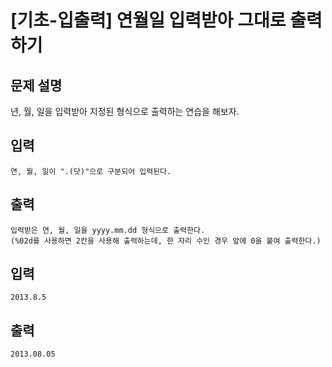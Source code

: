 # [기초-입출력] 연월일 입력받아 그대로 출력하기

## 문제 설명
년, 월, 일을 입력받아 지정된 형식으로 출력하는 연습을 해보자.

## 입력
	연, 월, 일이 ".(닷)"으로 구분되어 입력된다.
## 출력
	입력받은 연, 월, 일을 yyyy.mm.dd 형식으로 출력한다.
	(%02d를 사용하면 2칸을 사용해 출력하는데, 한 자리 수인 경우 앞에 0을 붙여 출력한다.)

## 입력
	2013.8.5
## 출력
	2013.08.05